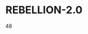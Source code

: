 # REBELLION-2.0                                                                                                          

48
